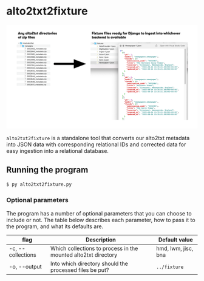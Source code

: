 # alto2txt2fixture

![docs/header.png](docs/header.png)

`alto2txt2fixture` is a standalone tool that converts our alto2txt metadata into JSON data with corresponding relational IDs and corrected data for easy ingestion into a relational database.

## Running the program

```sh
$ py alto2txt2fixture.py
```

### Optional parameters

The program has a number of optional parameters that you can choose to include or not. The table below describes each parameter, how to pass it to the program, and what its defaults are.

| flag              | Description                                                    | Default value       |
| ----------------- | -------------------------------------------------------------- | ------------------- |
| -c, --collections | Which collections to process in the mounted alto2txt directory | hmd, lwm, jisc, bna |
| -o, --output      | Into which directory should the processed files be put?        | `../fixture`        |
